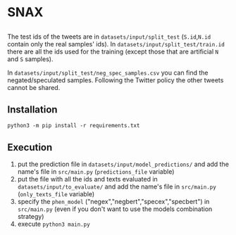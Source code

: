 # SNAX
##
The test ids of the tweets are in `datasets/input/split_test` (`S.id`,`N.id` contain only the real samples' ids). In `datasets/input/split_test/train.id` there are all the ids used for the training (except those that are artificial `N` and `S` samples).

In `datasets/input/split_test/neg_spec_samples.csv` you can find the negated/speculated samples. Following the Twitter policy the other tweets cannot be shared.

## Installation

```
python3 -m pip install -r requirements.txt
```

## Execution

1. put the prediction file in `datasets/input/model_predictions/` and add the name's file in `src/main.py` (`predictions_file` variable) 
2. put the file with all the ids and texts evaluated in `datasets/input/to_evaluate/` and add the name's file in `src/main.py` (`only_texts_file` variable) 
3. specify the `phen_model` ("negex","negbert","specex","specbert") in `src/main.py` (even if you don't want to use the models combination strategy)
4. execute `python3 main.py` 
